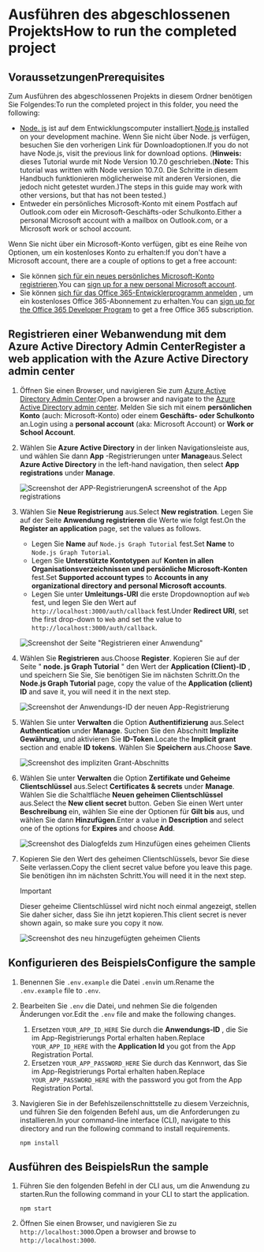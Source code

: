 # <a name="how-to-run-the-completed-project"></a><span data-ttu-id="3a347-101">Ausführen des abgeschlossenen Projekts</span><span class="sxs-lookup"><span data-stu-id="3a347-101">How to run the completed project</span></span>

## <a name="prerequisites"></a><span data-ttu-id="3a347-102">Voraussetzungen</span><span class="sxs-lookup"><span data-stu-id="3a347-102">Prerequisites</span></span>

<span data-ttu-id="3a347-103">Zum Ausführen des abgeschlossenen Projekts in diesem Ordner benötigen Sie Folgendes:</span><span class="sxs-lookup"><span data-stu-id="3a347-103">To run the completed project in this folder, you need the following:</span></span>

- <span data-ttu-id="3a347-104">[Node. js](https://nodejs.org) ist auf dem Entwicklungscomputer installiert.</span><span class="sxs-lookup"><span data-stu-id="3a347-104">[Node.js](https://nodejs.org) installed on your development machine.</span></span> <span data-ttu-id="3a347-105">Wenn Sie nicht über Node. js verfügen, besuchen Sie den vorherigen Link für Downloadoptionen.</span><span class="sxs-lookup"><span data-stu-id="3a347-105">If you do not have Node.js, visit the previous link for download options.</span></span> <span data-ttu-id="3a347-106">(**Hinweis:** dieses Tutorial wurde mit Node Version 10.7.0 geschrieben.</span><span class="sxs-lookup"><span data-stu-id="3a347-106">(**Note:** This tutorial was written with Node version 10.7.0.</span></span> <span data-ttu-id="3a347-107">Die Schritte in diesem Handbuch funktionieren möglicherweise mit anderen Versionen, die jedoch nicht getestet wurden.)</span><span class="sxs-lookup"><span data-stu-id="3a347-107">The steps in this guide may work with other versions, but that has not been tested.)</span></span>
- <span data-ttu-id="3a347-108">Entweder ein persönliches Microsoft-Konto mit einem Postfach auf Outlook.com oder ein Microsoft-Geschäfts-oder Schulkonto.</span><span class="sxs-lookup"><span data-stu-id="3a347-108">Either a personal Microsoft account with a mailbox on Outlook.com, or a Microsoft work or school account.</span></span>

<span data-ttu-id="3a347-109">Wenn Sie nicht über ein Microsoft-Konto verfügen, gibt es eine Reihe von Optionen, um ein kostenloses Konto zu erhalten:</span><span class="sxs-lookup"><span data-stu-id="3a347-109">If you don't have a Microsoft account, there are a couple of options to get a free account:</span></span>

- <span data-ttu-id="3a347-110">Sie können [sich für ein neues persönliches Microsoft-Konto registrieren](https://signup.live.com/signup?wa=wsignin1.0&rpsnv=12&ct=1454618383&rver=6.4.6456.0&wp=MBI_SSL_SHARED&wreply=https://mail.live.com/default.aspx&id=64855&cbcxt=mai&bk=1454618383&uiflavor=web&uaid=b213a65b4fdc484382b6622b3ecaa547&mkt=E-US&lc=1033&lic=1).</span><span class="sxs-lookup"><span data-stu-id="3a347-110">You can [sign up for a new personal Microsoft account](https://signup.live.com/signup?wa=wsignin1.0&rpsnv=12&ct=1454618383&rver=6.4.6456.0&wp=MBI_SSL_SHARED&wreply=https://mail.live.com/default.aspx&id=64855&cbcxt=mai&bk=1454618383&uiflavor=web&uaid=b213a65b4fdc484382b6622b3ecaa547&mkt=E-US&lc=1033&lic=1).</span></span>
- <span data-ttu-id="3a347-111">Sie können [sich für das Office 365-Entwicklerprogramm anmelden](https://developer.microsoft.com/office/dev-program) , um ein kostenloses Office 365-Abonnement zu erhalten.</span><span class="sxs-lookup"><span data-stu-id="3a347-111">You can [sign up for the Office 365 Developer Program](https://developer.microsoft.com/office/dev-program) to get a free Office 365 subscription.</span></span>

## <a name="register-a-web-application-with-the-azure-active-directory-admin-center"></a><span data-ttu-id="3a347-112">Registrieren einer Webanwendung mit dem Azure Active Directory Admin Center</span><span class="sxs-lookup"><span data-stu-id="3a347-112">Register a web application with the Azure Active Directory admin center</span></span>

1. <span data-ttu-id="3a347-113">Öffnen Sie einen Browser, und navigieren Sie zum [Azure Active Directory Admin Center](https://aad.portal.azure.com).</span><span class="sxs-lookup"><span data-stu-id="3a347-113">Open a browser and navigate to the [Azure Active Directory admin center](https://aad.portal.azure.com).</span></span> <span data-ttu-id="3a347-114">Melden Sie sich mit einem **persönlichen Konto** (auch: Microsoft-Konto) oder einem **Geschäfts- oder Schulkonto** an.</span><span class="sxs-lookup"><span data-stu-id="3a347-114">Login using a **personal account** (aka: Microsoft Account) or **Work or School Account**.</span></span>

1. <span data-ttu-id="3a347-115">Wählen Sie **Azure Active Directory** in der linken Navigationsleiste aus, und wählen Sie dann **App** -Registrierungen unter **Manage**aus.</span><span class="sxs-lookup"><span data-stu-id="3a347-115">Select **Azure Active Directory** in the left-hand navigation, then select **App registrations** under **Manage**.</span></span>

    ![<span data-ttu-id="3a347-116">Screenshot der APP-Registrierungen</span><span class="sxs-lookup"><span data-stu-id="3a347-116">A screenshot of the App registrations</span></span> ](/tutorial/images/aad-portal-app-registrations.png)

1. <span data-ttu-id="3a347-117">Wählen Sie **Neue Registrierung** aus.</span><span class="sxs-lookup"><span data-stu-id="3a347-117">Select **New registration**.</span></span> <span data-ttu-id="3a347-118">Legen Sie auf der Seite **Anwendung registrieren** die Werte wie folgt fest.</span><span class="sxs-lookup"><span data-stu-id="3a347-118">On the **Register an application** page, set the values as follows.</span></span>

    - <span data-ttu-id="3a347-119">Legen Sie **Name** auf `Node.js Graph Tutorial` fest.</span><span class="sxs-lookup"><span data-stu-id="3a347-119">Set **Name** to `Node.js Graph Tutorial`.</span></span>
    - <span data-ttu-id="3a347-120">Legen Sie **Unterstützte Kontotypen** auf **Konten in allen Organisationsverzeichnissen und persönliche Microsoft-Konten** fest.</span><span class="sxs-lookup"><span data-stu-id="3a347-120">Set **Supported account types** to **Accounts in any organizational directory and personal Microsoft accounts**.</span></span>
    - <span data-ttu-id="3a347-121">Legen Sie unter **Umleitungs-URI** die erste Dropdownoption auf `Web` fest, und legen Sie den Wert auf `http://localhost:3000/auth/callback` fest.</span><span class="sxs-lookup"><span data-stu-id="3a347-121">Under **Redirect URI**, set the first drop-down to `Web` and set the value to `http://localhost:3000/auth/callback`.</span></span>

    ![Screenshot der Seite "Registrieren einer Anwendung"](/tutorial/images/aad-register-an-app.png)

1. <span data-ttu-id="3a347-123">Wählen Sie **Registrieren** aus.</span><span class="sxs-lookup"><span data-stu-id="3a347-123">Choose **Register**.</span></span> <span data-ttu-id="3a347-124">Kopieren Sie auf der Seite " **node. js Graph Tutorial** " den Wert der **Application (Client)-ID** , und speichern Sie Sie, Sie benötigen Sie im nächsten Schritt.</span><span class="sxs-lookup"><span data-stu-id="3a347-124">On the **Node.js Graph Tutorial** page, copy the value of the **Application (client) ID** and save it, you will need it in the next step.</span></span>

    ![Screenshot der Anwendungs-ID der neuen App-Registrierung](/tutorial/images/aad-application-id.png)

1. <span data-ttu-id="3a347-126">Wählen Sie unter **Verwalten** die Option **Authentifizierung** aus.</span><span class="sxs-lookup"><span data-stu-id="3a347-126">Select **Authentication** under **Manage**.</span></span> <span data-ttu-id="3a347-127">Suchen Sie den Abschnitt **Implizite Gewährung**, und aktivieren Sie **ID-Token**.</span><span class="sxs-lookup"><span data-stu-id="3a347-127">Locate the **Implicit grant** section and enable **ID tokens**.</span></span> <span data-ttu-id="3a347-128">Wählen Sie **Speichern** aus.</span><span class="sxs-lookup"><span data-stu-id="3a347-128">Choose **Save**.</span></span>

    ![Screenshot des impliziten Grant-Abschnitts](/tutorial/images/aad-implicit-grant.png)

1. <span data-ttu-id="3a347-130">Wählen Sie unter **Verwalten** die Option **Zertifikate und Geheime Clientschlüssel** aus.</span><span class="sxs-lookup"><span data-stu-id="3a347-130">Select **Certificates & secrets** under **Manage**.</span></span> <span data-ttu-id="3a347-131">Wählen Sie die Schaltfläche **Neuen geheimen Clientschlüssel** aus.</span><span class="sxs-lookup"><span data-stu-id="3a347-131">Select the **New client secret** button.</span></span> <span data-ttu-id="3a347-132">Geben Sie einen Wert unter **Beschreibung** ein, wählen Sie eine der Optionen für **Gilt bis** aus, und wählen Sie dann **Hinzufügen**.</span><span class="sxs-lookup"><span data-stu-id="3a347-132">Enter a value in **Description** and select one of the options for **Expires** and choose **Add**.</span></span>

    ![Screenshot des Dialogfelds zum Hinzufügen eines geheimen Clients](/tutorial/images/aad-new-client-secret.png)

1. <span data-ttu-id="3a347-134">Kopieren Sie den Wert des geheimen Clientschlüssels, bevor Sie diese Seite verlassen.</span><span class="sxs-lookup"><span data-stu-id="3a347-134">Copy the client secret value before you leave this page.</span></span> <span data-ttu-id="3a347-135">Sie benötigen ihn im nächsten Schritt.</span><span class="sxs-lookup"><span data-stu-id="3a347-135">You will need it in the next step.</span></span>

    > [!IMPORTANT]
    > <span data-ttu-id="3a347-136">Dieser geheime Clientschlüssel wird nicht noch einmal angezeigt, stellen Sie daher sicher, dass Sie ihn jetzt kopieren.</span><span class="sxs-lookup"><span data-stu-id="3a347-136">This client secret is never shown again, so make sure you copy it now.</span></span>

    ![Screenshot des neu hinzugefügten geheimen Clients](/tutorial/images/aad-copy-client-secret.png)

## <a name="configure-the-sample"></a><span data-ttu-id="3a347-138">Konfigurieren des Beispiels</span><span class="sxs-lookup"><span data-stu-id="3a347-138">Configure the sample</span></span>

1. <span data-ttu-id="3a347-139">Benennen Sie `.env.example` die Datei `.env`in um.</span><span class="sxs-lookup"><span data-stu-id="3a347-139">Rename the `.env.example` file to `.env`.</span></span>
1. <span data-ttu-id="3a347-140">Bearbeiten Sie `.env` die Datei, und nehmen Sie die folgenden Änderungen vor.</span><span class="sxs-lookup"><span data-stu-id="3a347-140">Edit the `.env` file and make the following changes.</span></span>
    1. <span data-ttu-id="3a347-141">Ersetzen `YOUR_APP_ID_HERE` Sie durch die **Anwendungs-ID** , die Sie im App-Registrierungs Portal erhalten haben.</span><span class="sxs-lookup"><span data-stu-id="3a347-141">Replace `YOUR_APP_ID_HERE` with the **Application Id** you got from the App Registration Portal.</span></span>
    1. <span data-ttu-id="3a347-142">Ersetzen `YOUR_APP_PASSWORD_HERE` Sie durch das Kennwort, das Sie im App-Registrierungs Portal erhalten haben.</span><span class="sxs-lookup"><span data-stu-id="3a347-142">Replace `YOUR_APP_PASSWORD_HERE` with the password you got from the App Registration Portal.</span></span>
1. <span data-ttu-id="3a347-143">Navigieren Sie in der Befehlszeilenschnittstelle zu diesem Verzeichnis, und führen Sie den folgenden Befehl aus, um die Anforderungen zu installieren.</span><span class="sxs-lookup"><span data-stu-id="3a347-143">In your command-line interface (CLI), navigate to this directory and run the following command to install requirements.</span></span>

    ```Shell
    npm install
    ```

## <a name="run-the-sample"></a><span data-ttu-id="3a347-144">Ausführen des Beispiels</span><span class="sxs-lookup"><span data-stu-id="3a347-144">Run the sample</span></span>

1. <span data-ttu-id="3a347-145">Führen Sie den folgenden Befehl in der CLI aus, um die Anwendung zu starten.</span><span class="sxs-lookup"><span data-stu-id="3a347-145">Run the following command in your CLI to start the application.</span></span>

    ```Shell
    npm start
    ```

1. <span data-ttu-id="3a347-146">Öffnen Sie einen Browser, und navigieren Sie zu `http://localhost:3000`.</span><span class="sxs-lookup"><span data-stu-id="3a347-146">Open a browser and browse to `http://localhost:3000`.</span></span>